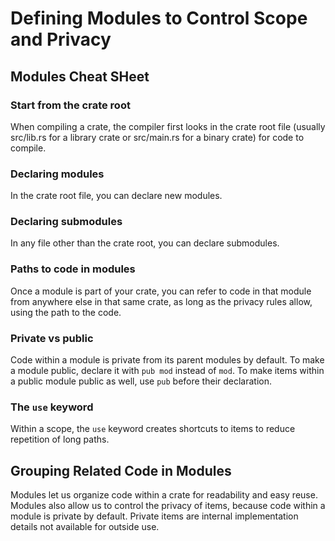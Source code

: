 # Defining Modules to Control Scope and Privacy

## Modules Cheat SHeet

### Start from the crate root

When compiling a crate, the compiler first looks in the crate root file (usually src/lib.rs for a library crate or src/main.rs for a binary crate) for code to compile.

### Declaring modules

In the crate root file, you can declare new modules.

### Declaring submodules

In any file other than the crate root, you can declare submodules.

### Paths to code in modules

Once a module is part of your crate, you can refer to code in that module from anywhere else in that same crate, as long as the privacy rules allow, using the path to the code.

### Private vs public

Code within a module is private from its parent modules by default.
To make a module public, declare it with ```pub mod``` instead of ```mod```.
To make items within a public module public as well, use ```pub``` before their declaration.

### The ```use``` keyword

Within a scope, the ```use``` keyword creates shortcuts to items to reduce repetition of long paths.

## Grouping Related Code in Modules

Modules let us organize code within a crate for readability and easy reuse.
Modules also allow us to control the privacy of items, because code within a module is private by default.
Private items are internal implementation details not available for outside use.